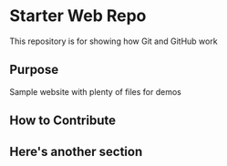 # Starter Web Repo

This repository is for showing how Git and GitHub work

## Purpose

Sample website with plenty of files for demos

## How to Contribute

## Here's another section
